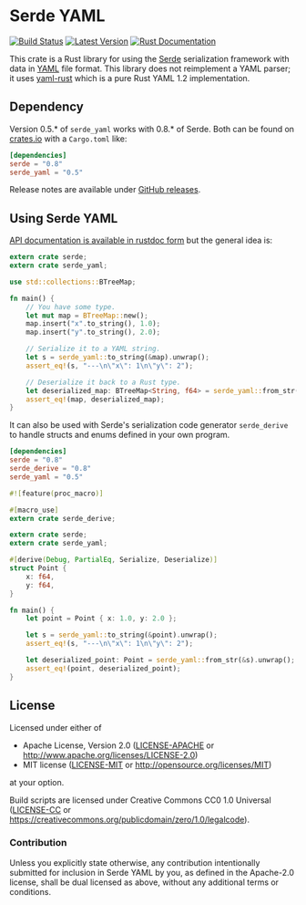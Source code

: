 Serde YAML
==========

[![Build Status](https://api.travis-ci.org/dtolnay/serde-yaml.svg?branch=master)](https://travis-ci.org/dtolnay/serde-yaml)
[![Latest Version](https://img.shields.io/crates/v/serde_yaml.svg)](https://crates.io/crates/serde_yaml)
[![Rust Documentation](https://img.shields.io/badge/api-rustdoc-blue.svg)](https://dtolnay.github.io/serde-yaml/serde_yaml/)

This crate is a Rust library for using the [Serde](https://github.com/serde-rs/serde)
serialization framework with data in [YAML](http://yaml.org) file format. This
library does not reimplement a YAML parser; it uses [yaml-rust](https://github.com/chyh1990/yaml-rust)
which is a pure Rust YAML 1.2 implementation.

## Dependency

Version 0.5.\* of `serde_yaml` works with 0.8.\* of Serde. Both can be found on
[crates.io](https://crates.io/crates/serde_yaml) with a `Cargo.toml` like:

```toml
[dependencies]
serde = "0.8"
serde_yaml = "0.5"
```

Release notes are available under [GitHub releases](https://github.com/dtolnay/serde-yaml/releases).

## Using Serde YAML

[API documentation is available in rustdoc form](https://dtolnay.github.io/serde-yaml/)
but the general idea is:

```rust
extern crate serde;
extern crate serde_yaml;

use std::collections::BTreeMap;

fn main() {
    // You have some type.
    let mut map = BTreeMap::new();
    map.insert("x".to_string(), 1.0);
    map.insert("y".to_string(), 2.0);

    // Serialize it to a YAML string.
    let s = serde_yaml::to_string(&map).unwrap();
    assert_eq!(s, "---\n\"x\": 1\n\"y\": 2");

    // Deserialize it back to a Rust type.
    let deserialized_map: BTreeMap<String, f64> = serde_yaml::from_str(&s).unwrap();
    assert_eq!(map, deserialized_map);
}
```

It can also be used with Serde's serialization code generator `serde_derive` to
handle structs and enums defined in your own program.

```toml
[dependencies]
serde = "0.8"
serde_derive = "0.8"
serde_yaml = "0.5"
```

```rust
#![feature(proc_macro)]

#[macro_use]
extern crate serde_derive;

extern crate serde;
extern crate serde_yaml;

#[derive(Debug, PartialEq, Serialize, Deserialize)]
struct Point {
    x: f64,
    y: f64,
}

fn main() {
    let point = Point { x: 1.0, y: 2.0 };

    let s = serde_yaml::to_string(&point).unwrap();
    assert_eq!(s, "---\n\"x\": 1\n\"y\": 2");

    let deserialized_point: Point = serde_yaml::from_str(&s).unwrap();
    assert_eq!(point, deserialized_point);
}
```

## License

Licensed under either of

 * Apache License, Version 2.0 ([LICENSE-APACHE](LICENSE-APACHE) or http://www.apache.org/licenses/LICENSE-2.0)
 * MIT license ([LICENSE-MIT](LICENSE-MIT) or http://opensource.org/licenses/MIT)

at your option.

Build scripts are licensed under Creative Commons CC0 1.0 Universal
([LICENSE-CC](LICENSE-CC) or https://creativecommons.org/publicdomain/zero/1.0/legalcode).

### Contribution

Unless you explicitly state otherwise, any contribution intentionally submitted
for inclusion in Serde YAML by you, as defined in the Apache-2.0 license, shall
be dual licensed as above, without any additional terms or conditions.
